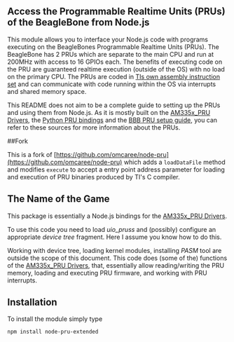Access the Programmable Realtime Units (PRUs) of the BeagleBone from Node.js
----------------------------------------------------------------------------

This module allows you to interface your Node.js code with programs executing on the BeagleBones Programmable Realtime Units (PRUs). The BeagleBone has 2 PRUs which are separate to the main CPU and run at 200MHz with access to 16 GPIOs each. The benefits of executing code on the PRU are guaranteed realtime execution (outside of the OS) with no load on the primary CPU. The PRUs are coded in [TIs own assembly instruction set](http://processors.wiki.ti.com/index.php/PRU_Assembly_Instructions) and can communicate with code running within the OS via interrupts and shared memory space. 

This README does not aim to be a complete guide to setting up the PRUs and using them from Node.js. As it is mostly built on the [AM335x_PRU Drivers](https://github.com/beagleboard/am335x_pru_package), the [Python PRU bindings](https://bitbucket.org/intelligentagent/pypruss) and the [BBB PRU setup guide](http://www.element14.com/community/community/knode/single-board_computers/next-gen_beaglebone/blog/2013/05/22/bbb--working-with-the-pru-icssprussv2), you can refer to these sources for more information about the PRUs.

##Fork

This is a fork of [https://github.com/omcaree/node-pru](https://github.com/omcaree/node-pru) which adds a `loadDataFile` method and modifies `execute` to accept a entry point address parameter for loading and execution of PRU binaries produced by TI's C compiler.

The Name of the Game
------------------
This package is essentially a Node.js bindings for the [AM335x_PRU Drivers](https://github.com/beagleboard/am335x_pru_package).

To use this code you need to load *uio_pruss* and (possibly) configure an appropriate *device tree* fragment. Here I assume you know how to
do this.

Working with device tree, loading kernel modules, installing *PASM* tool are outside the scope of this document. This code does (some of the) functions
of the [AM335x_PRU Drivers](https://github.com/beagleboard/am335x_pru_package), that, essentially allow reading/writing the PRU memory, loading and executing PRU firmware, and working with PRU interrupts. 


Installation
------------
To install the module simply type

	npm install node-pru-extended 

